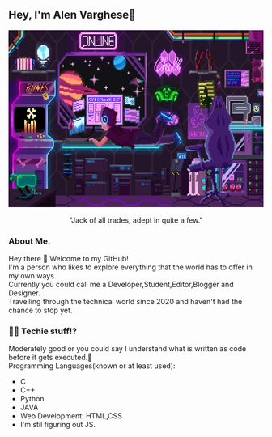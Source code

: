 ## Hey, I'm Alen Varghese👋

<p align="center">
  <img width="660" height="350" src="main.gif">
</p>    


  <p align="center"> "Jack of all trades, adept in quite a few."</p>  

### About Me.  
Hey there 👋 Welcome to my GitHub!  
I'm a person who likes to explore everything that the world has to offer in my own ways.  
Currently you could call me a Developer,Student,Editor,Blogger and Designer.  
Travelling through the technical world since 2020 and haven't had the chance to stop yet.  

### 👨‍💻 Techie stuff!?

Moderately good or you could say I understand what is written as code before it gets executed.🤞  
Programming Languages(known or at least used):  
- C
- C++
- Python
- JAVA
- Web Development:  HTML,CSS
- I'm stil figuring out JS.
<!--
**Alen983/Alen983** is a ✨ _special_ ✨ repository because its `README.md` (this file) appears on your GitHub profile.

Here are some ideas to get you started:

- 🔭 I’m currently working on ...
- 🌱 I’m currently learning ...
- 👯 I’m looking to collaborate on ...
- 🤔 I’m looking for help with ...
- 💬 Ask me about ...
- 📫 How to reach me: ...
- 😄 Pronouns: ...
- ⚡ Fun fact: ...
-->
